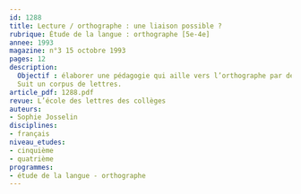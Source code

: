 ```yaml
---
id: 1288
title: Lecture / orthographe : une liaison possible ? 
rubrique: Étude de la langue : orthographe [5e-4e]
annee: 1993
magazine: n°3 15 octobre 1993
pages: 12
description: 
  Objectif : élaborer une pédagogie qui aille vers l’orthographe par des voies autres que celle de la dictée, en relevant, par exemple, dans des lettres des indices orthographiques permettant de savoir si l’expéditeur et/ou le destinataire est un homme ou une femme…
  Suit un corpus de lettres.
article_pdf: 1288.pdf
revue: L’école des lettres des collèges
auteurs:
- Sophie Josselin
disciplines:
- français
niveau_etudes:
- cinquième
- quatrième
programmes:
- étude de la langue - orthographe
---
```

